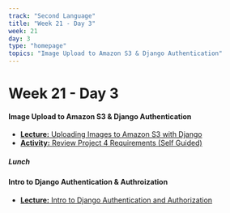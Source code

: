 ```yaml
---
track: "Second Language"
title: "Week 21 - Day 3"
week: 21
day: 3
type: "homepage"
topics: "Image Upload to Amazon S3 & Django Authentication"
---
```



# Week 21 - Day 3

#### Image Upload to Amazon S3 & Django Authentication


- [**Lecture:** Uploading Images to Amazon S3 with Django](/second-language/week-21/day-3/lecture-materials/uploading-images-to-amazon-s3/)
- [**Activity:** Review Project 4 Requirements (Self Guided)](/unit-projects/unit-four-project-requirements)

##### Lunch

#### Intro to Django Authentication & Authroization
- [**Lecture:** Intro to Django Authentication and Authorization](/second-language/week-22/day-2/lecture-materials/intro-to-django-authentication-and-authorization)



